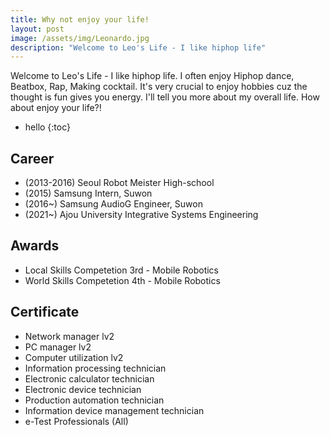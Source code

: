 ```yaml
---
title: Why not enjoy your life!
layout: post
image: /assets/img/Leonardo.jpg
description: "Welcome to Leo's Life - I like hiphop life"
---
```


Welcome to Leo's Life - I like hiphop life.
I often enjoy Hiphop dance, Beatbox, Rap, Making cocktail.
It's very crucial to enjoy hobbies cuz the thought is fun gives you energy.
I'll tell you more about my overall life. How about enjoy your life?! 


* hello
{:toc}

## Career
- (2013-2016) Seoul Robot Meister High-school
- (2015) Samsung Intern, Suwon
- (2016~) Samsung AudioG Engineer, Suwon
- (2021~) Ajou University Integrative Systems Engineering

## Awards
- Local Skills Competetion 3rd - Mobile Robotics
- World Skills Competetion 4th - Mobile Robotics

## Certificate
- Network manager lv2
- PC manager lv2
- Computer utilization lv2
- Information processing technician
- Electronic calculator technician
- Electronic device technician
- Production automation technician
- Information device management technician
- e-Test Professionals (All)
